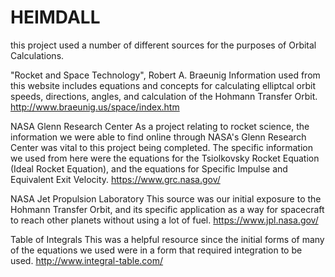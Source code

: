 # HEIMDALL

this project used a number of different sources for the purposes of Orbital
Calculations.

"Rocket and Space Technology", Robert A. Braeunig
Information used from this website includes equations and concepts
for calculating elliptcal orbit speeds, directions, angles, and 
calculation of the Hohmann Transfer Orbit.
http://www.braeunig.us/space/index.htm

NASA Glenn Research Center
As a project relating to rocket science, the information we were
able to find online through NASA's Glenn Research Center was vital
to this project being completed.  The specific information we
used from here were the equations for the Tsiolkovsky Rocket Equation
(Ideal Rocket Equation), and the equations for Specific Impulse and 
Equivalent Exit Velocity.
https://www.grc.nasa.gov/

NASA Jet Propulsion Laboratory
This source was our initial exposure to the Hohmann Transfer Orbit,
and its specific application as a way for spacecraft to reach other
planets without using a lot of fuel.
https://www.jpl.nasa.gov/

Table of Integrals
This was a helpful resource since the initial forms of many of the
equations we used were in a form that required integration to be
used.
http://www.integral-table.com/
